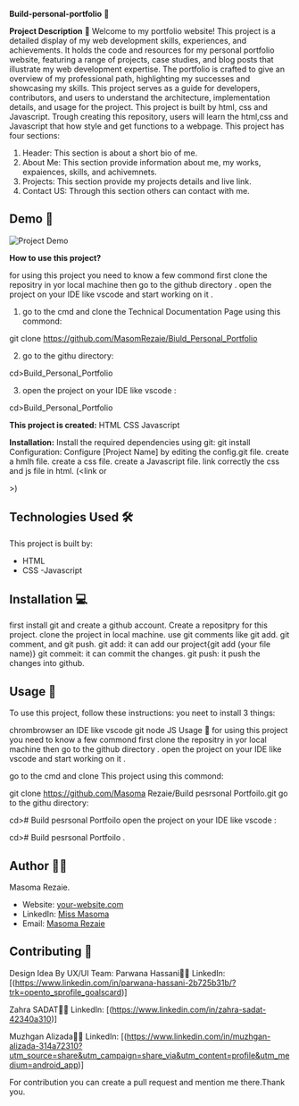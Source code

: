 **Build-personal-portfolio** 🚀

**Project Description** 📝
Welcome to my portfolio website! This project is a detailed display of my web development skills, experiences, and achievements. It holds the code and resources for my personal portfolio website, featuring a range of projects, case studies, and blog posts that illustrate my web development expertise. The portfolio is crafted to give an overview of my professional path, highlighting my successes and showcasing my skills.
This project serves as a guide for developers, contributors, and users to understand the architecture, implementation details, and usage for the project. This project is built by html, css and Javascript. Trough creating this repository, users will learn the html,css and Javascript that how style and get functions to a webpage.
This project has four sections:
1. Header: This section is about a short bio of me. 
2. About Me: This section provide information about me, my works, expaiences, skills, and achivemnets. 
3. Projects: This section provide my projects details and live link.
4. Contact US: Through this section others can contact with me.

## Demo 📸
![Project Demo](./Capture.PNG)

**How to use this project?**

for using this project you need to know a few commond first clone the repositry in yor local machine then go to the github directory . open the project on your IDE like vscode and start working on it .

1. go to the cmd and clone the Technical Documentation Page using this commond:

git clone https://github.com/MasomRezaie/Biuld_Personal_Portfolio 

2. go to the githu directory:

cd>Build_Personal_Portfolio

3. open the project on your IDE like vscode :

cd>Build_Personal_Portfolio

**This project is created:**
HTML
CSS
Javascript

**Installation:**
Install the required dependencies using git:
git install
Configuration: Configure [Project Name] by editing the config.git file.
create a hmlh file.
create a css file.
create a Javascript file.
link correctly the css and js file in html. (<link<link rel="stylesheet" href="./styles.css"> or <script src="./script.js"></script>
</head>>)


## Technologies Used 🛠️
This project is built by:
- HTML
- CSS
-Javascript

## Installation 💻
first install git and create a github account.
Create a repositpry for this project.
clone the project in local machine.
use git comments like git add. git comment, and git push.
git add: it can add our project{git add (your file name)}
git commeit: it can commit the changes.
git push: it push the changes into github.

## Usage 🎯

To use this project, follow these instructions:
you neet to install 3 things:

chrombrowser
an IDE like vscode
git
node JS
Usage 🎯
for using this project you need to know a few commond first clone the repositry in yor local machine then go to the github directory . open the project on your IDE like vscode and start working on it .

go to the cmd and clone This project using this commond:

git clone https://github.com/Masoma Rezaie/Build pesrsonal Portfoilo.git 
go to the githu directory:

cd># Build pesrsonal Portfoilo
open the project on your IDE like vscode :

cd># Build pesrsonal Portfoilo .

## Author 👩‍💻

Masoma Rezaie.

- Website: [your-website.com](https://github.com/MasomRezaie/Personal-Portfolio-Page/tree/personal-portfolio-page)
- LinkedIn: [Miss Masoma](https://www.linkedin.com/in/miss-masoma-99b85522a?utm_source=share&utm_campaign=share_via&utm_content=profile&utm_medium=android_app)
- Email: [Masoma Rezaie](masom.rezaie135@gmail.com)

## Contributing 🤝
Design Idea By UX/UI Team:
Parwana Hassani👩‍💻
LinkedIn: [(https://www.linkedin.com/in/parwana-hassani-2b725b31b/?trk=opento_sprofile_goalscard)]

Zahra SADAT👩‍💻
LinkedIn: [(https://www.linkedin.com/in/zahra-sadat-42340a310)]

Muzhgan Alizada👩‍💻
LinkedIn: [(https://www.linkedin.com/in/muzhgan-alizada-314a72310?utm_source=share&utm_campaign=share_via&utm_content=profile&utm_medium=android_app)]

For contribution you can create a pull request and mention me there.Thank you.
